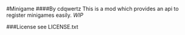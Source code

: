 #Minigame
####By cdqwertz
This is a mod which provides an api to register minigames easily.
*WIP*

###License
see LICENSE.txt
